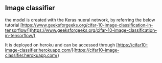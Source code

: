 ## Image classifier

the model is created with the Keras nueral network, by referring the below tutorial
[https://www.geeksforgeeks.org/cifar-10-image-classification-in-tensorflow/](https://www.geeksforgeeks.org/cifar-10-image-classification-in-tensorflow/)

It is deployed on heroku and can be accessed through
[https://cifar10-image-classifier.herokuapp.com/](https://cifar10-image-classifier.herokuapp.com/)
